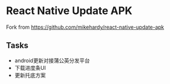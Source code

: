 # React Native Update APK

Fork from <https://github.com/mikehardy/react-native-update-apk>

## Tasks

- android更新对接蒲公英分发平台
- 下载进度条UI
- 更新托底方案